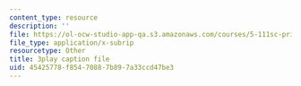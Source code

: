 ```yaml
---
content_type: resource
description: ''
file: https://ol-ocw-studio-app-qa.s3.amazonaws.com/courses/5-111sc-principles-of-chemical-science-fall-2014/45425778f85470887b897a33ccd47be3_pSIAK5hzJeI.srt
file_type: application/x-subrip
resourcetype: Other
title: 3play caption file
uid: 45425778-f854-7088-7b89-7a33ccd47be3
---
```

